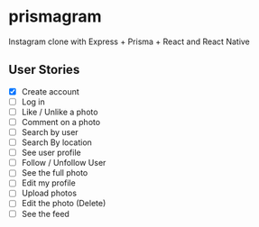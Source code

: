 # prismagram
Instagram clone with Express + Prisma + React and React Native

## User Stories

- [X] Create account
- [ ] Log in
- [ ] Like / Unlike a photo
- [ ] Comment on a photo
- [ ] Search by user
- [ ] Search By location
- [ ] See user profile
- [ ] Follow / Unfollow User
- [ ] See the full photo
- [ ] Edit my profile
- [ ] Upload photos
- [ ] Edit the photo (Delete)
- [ ] See the feed